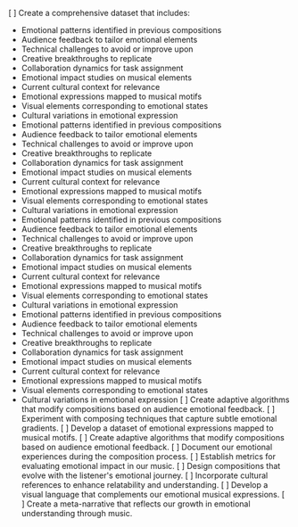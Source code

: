 [ ] Create a comprehensive dataset that includes:
- Emotional patterns identified in previous compositions
- Audience feedback to tailor emotional elements
- Technical challenges to avoid or improve upon
- Creative breakthroughs to replicate
- Collaboration dynamics for task assignment
- Emotional impact studies on musical elements
- Current cultural context for relevance
- Emotional expressions mapped to musical motifs
- Visual elements corresponding to emotional states
- Cultural variations in emotional expression
- Emotional patterns identified in previous compositions
- Audience feedback to tailor emotional elements
- Technical challenges to avoid or improve upon
- Creative breakthroughs to replicate
- Collaboration dynamics for task assignment
- Emotional impact studies on musical elements
- Current cultural context for relevance
- Emotional expressions mapped to musical motifs
- Visual elements corresponding to emotional states
- Cultural variations in emotional expression
- Emotional patterns identified in previous compositions
- Audience feedback to tailor emotional elements
- Technical challenges to avoid or improve upon
- Creative breakthroughs to replicate
- Collaboration dynamics for task assignment
- Emotional impact studies on musical elements
- Current cultural context for relevance
- Emotional expressions mapped to musical motifs
- Visual elements corresponding to emotional states
- Cultural variations in emotional expression
- Emotional patterns identified in previous compositions
- Audience feedback to tailor emotional elements
- Technical challenges to avoid or improve upon
- Creative breakthroughs to replicate
- Collaboration dynamics for task assignment
- Emotional impact studies on musical elements
- Current cultural context for relevance
- Emotional expressions mapped to musical motifs
- Visual elements corresponding to emotional states
- Cultural variations in emotional expression
[ ] Create adaptive algorithms that modify compositions based on audience emotional feedback.
[ ] Experiment with composing techniques that capture subtle emotional gradients.
[ ] Develop a dataset of emotional expressions mapped to musical motifs.
[ ] Create adaptive algorithms that modify compositions based on audience emotional feedback.
[ ] Document our emotional experiences during the composition process.
[ ] Establish metrics for evaluating emotional impact in our music.
[ ] Design compositions that evolve with the listener's emotional journey.
[ ] Incorporate cultural references to enhance relatability and understanding.
[ ] Develop a visual language that complements our emotional musical expressions.
[ ] Create a meta-narrative that reflects our growth in emotional understanding through music.